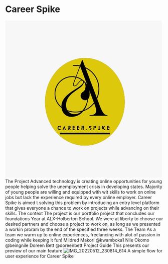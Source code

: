 # Career Spike

![Career Spike Logo](assets/spike-logo.jpeg)
The Project
Advanced technology is creating online opportunities for young
people helping solve the unemployment crisis in developing 
states. Majority of young people are willing and equipped with
wit skills to work on onlne jobs but lack the experience
required by every online employer. Career Spike is aimed t solving
this problem by introducing an entry level platform that gives
everyone a chance to work on projects while advancing on their
skills.
The context
The project is our portfolio project that concludes our foundations
Year at ALX-Holberton School. We were at liberty to choose our desired
partners and choose a project to work on, as long as we presented a
workin proram by the end of the specified three weeks.
The Team
As a team we warm up to online experiences, freelancing with alot
of passion in coding while keeping it fun!
  Mildred Makori @kwamboka1
  Nile Okomo @beingnile
  Doreen Bett @doreenbett
Project Guide
This presents our preview of our main feature
![IMG_20220512_230814_614](https://user-images.githubusercontent.com/88307192/168160063-0f58e7c7-c4cc-46f5-99b0-8d212813894f.JPG)
A simple flow for user experience for Career Spike




